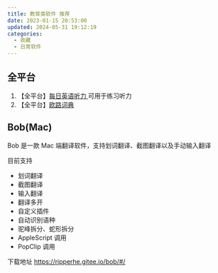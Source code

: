 ```yaml
---
title: 教育类软件 推荐
date: 2023-01-15 20:53:00
updated: 2024-05-31 19:12:19
categories:
  - 收藏
  - 日常软件
---
```


## 全平台


1. 【全平台】[每日英语听力 ](https://www.eudic.net/v4/en/app/ting) 可用于练习听力
2. 【全平台】[欧路词典](https://www.eudic.net/v4/en/app/download)

## Bob(Mac)

Bob 是一款 Mac 端翻译软件，支持划词翻译、截图翻译以及手动输入翻译

目前支持

* 划词翻译
* 截图翻译
* 输入翻译
* 翻译多开
* 自定义插件
* 自动识别语种
* 驼峰拆分、蛇形拆分
* AppleScript 调用
* PopClip 调用

<!-- more -->

下载地址
<https://ripperhe.gitee.io/bob/#/>
